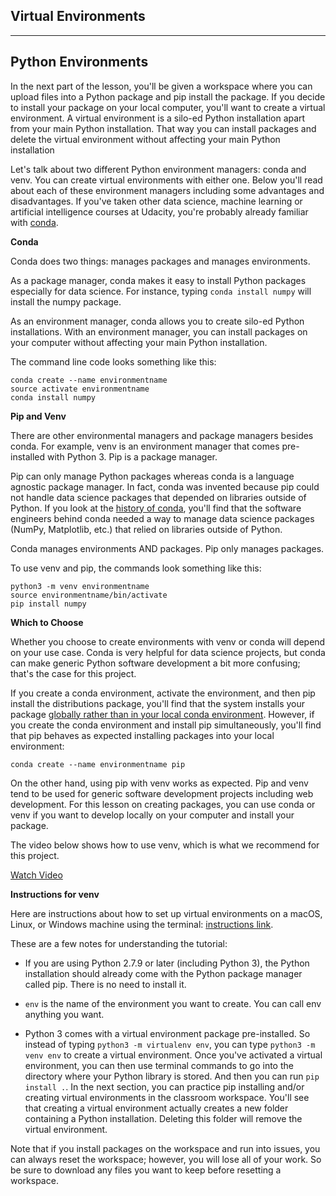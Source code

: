 Virtual Environments
---
---

Python Environments
---

In the next part of the lesson, you'll be given a workspace where you can upload files into a Python package and pip install the package. If you decide to install your package on your local computer, you'll want to create a virtual environment. A virtual environment is a silo-ed Python installation apart from your main Python installation. That way you can install packages and delete the virtual environment without affecting your main Python installation

Let's talk about two different Python environment managers: conda and venv. You can create virtual environments with either one. Below you'll read about each of these environment managers including some advantages and disadvantages. If you've taken other data science, machine learning or artificial intelligence courses at Udacity, you're probably already familiar with [conda](https://conda.io/docs/).

**Conda**

Conda does two things: manages packages and manages environments.

As a package manager, conda makes it easy to install Python packages especially for data science. For instance, typing `conda install numpy` will install the numpy package.

As an environment manager, conda allows you to create silo-ed Python installations. With an environment manager, you can install packages on your computer without affecting your main Python installation.

The command line code looks something like this:

```
conda create --name environmentname
source activate environmentname
conda install numpy
```

**Pip and Venv**

There are other environmental managers and package managers besides conda. For example, venv is an environment manager that comes pre-installed with Python 3. Pip is a package manager.

Pip can only manage Python packages whereas conda is a language agnostic package manager. In fact, conda was invented because pip could not handle data science packages that depended on libraries outside of Python. If you look at the [history of conda](https://jakevdp.github.io/blog/2016/08/25/conda-myths-and-misconceptions/#Myth-#5:-conda-doesn't-work-with-virtualenv,-so-it's-useless-for-my-workflow), you'll find that the software engineers behind conda needed a way to manage data science packages (NumPy, Matplotlib, etc.) that relied on libraries outside of Python.

Conda manages environments AND packages. Pip only manages packages.

To use venv and pip, the commands look something like this:

```
python3 -m venv environmentname
source environmentname/bin/activate
pip install numpy
```

**Which to Choose**

Whether you choose to create environments with venv or conda will depend on your use case. Conda is very helpful for data science projects, but conda can make generic Python software development a bit more confusing; that's the case for this project.

If you create a conda environment, activate the environment, and then pip install the distributions package, you'll find that the system installs your package [globally rather than in your local conda environment](https://github.com/ContinuumIO/anaconda-issues/issues/1429). However, if you create the conda environment and install pip simultaneously, you'll find that pip behaves as expected installing packages into your local environment:
```
conda create --name environmentname pip
```


On the other hand, using pip with venv works as expected. Pip and venv tend to be used for generic software development projects including web development. For this lesson on creating packages, you can use conda or venv if you want to develop locally on your computer and install your package.

The video below shows how to use venv, which is what we recommend for this project.

[Watch Video](https://www.youtube.com/watch?v=f7rzxUiHOJ0)

**Instructions for venv**

Here are instructions about how to set up virtual environments on a macOS, Linux, or Windows machine using the terminal: [instructions link](https://packaging.python.org/guides/installing-using-pip-and-virtualenv/).

These are a few notes for understanding the tutorial:

* If you are using Python 2.7.9 or later (including Python 3), the Python installation should already come with the Python package manager called pip. There is no need to install it.

* `env` is the name of the environment you want to create. You can call env anything you want.

* Python 3 comes with a virtual environment package pre-installed. So instead of typing `python3 -m virtualenv env`, you can type `python3 -m venv env` to create a virtual environment.
Once you've activated a virtual environment, you can then use terminal commands to go into the directory where your Python library is stored. And then you can run `pip install .`. In the next section, you can practice pip installing and/or creating virtual environments in the classroom workspace. You'll see that creating a virtual environment actually creates a new folder containing a Python installation. Deleting this folder will remove the virtual environment.

Note that if you install packages on the workspace and run into issues, you can always reset the workspace; however, you will lose all of your work. So be sure to download any files you want to keep before resetting a workspace.
